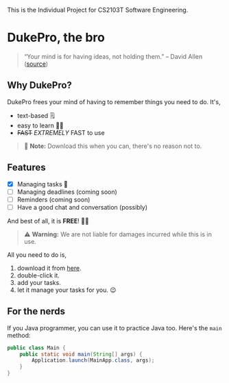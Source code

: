 This is the Individual Project for CS2103T Software Engineering.

# DukePro, the bro

> “Your mind is for having ideas, not holding them.” – David Allen ([source](https://dansilvestre.com/productivity-quotes/))

## Why DukePro?

DukePro frees your mind of having to remember things you need to do. It's,
* text-based 🗒️
* easy to learn 🧑‍🏫
* ~~FAST~~ *EXTREMELY* FAST to use

> :memo: **Note:** Download this when you can, there's no reason not to.

## Features
- [x] Managing tasks 🎉
- [ ] Managing deadlines (coming soon)
- [ ] Reminders (coming soon)
- [ ] Have a good chat and conversation (possibly)

And best of all, it is **FREE**! 🎉🥳

> :warning: **Warning:** We are not liable for damages incurred while this is in use.

All you need to do is,
1. download it from [here](https://nus-cs2103-ay2122s2.github.io/website/schedule/week4/project.html).
2. double-click it.
3. add your tasks.
4. let it manage your tasks for you. 😉

## For the nerds

If you Java programmer, you can use it to practice Java too. Here's the `main` method:

```java
public class Main {
    public static void main(String[] args) {
        Application.launch(MainApp.class, args);
    }
}
```
